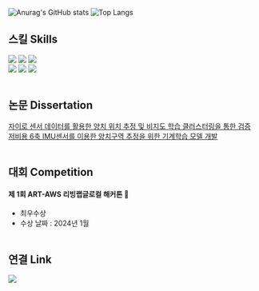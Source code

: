 ![Anurag's GitHub stats](https://github-readme-stats.vercel.app/api?username=doyoon530&hide=contribs,prs&show_icons=true&theme=graywhite) ![Top Langs](https://github-readme-stats.vercel.app/api/top-langs/?username=doyoon530&layout=compact&hide=jupyter%20notebook)


## 스킬 Skills<br>
<img src="https://img.shields.io/badge/Python-3776AB?style=for-the-badge&logo=Python&logoColor=white"> <img src="https://img.shields.io/badge/Kotlin-7F52FF?style=for-the-badge&logo=Kotlin&logoColor=white"> <img src="https://img.shields.io/badge/C++-00599C?style=for-the-badge&logo=Cplusplus&logoColor=white"> <br>
<img src="https://img.shields.io/badge/HTML-E34F26?style=for-the-badge&logo=HTML5&logoColor=white"> <img src="https://img.shields.io/badge/CSS-1572B6?style=for-the-badge&logo=CSS3&logoColor=white"> <img src="https://img.shields.io/badge/JavaScript(studing)-F7DF1E?style=for-the-badge&logo=JavaScript&logoColor=black">
<br><br>

## 논문 Dissertation<br>
[자이로 센서 데이터를 활용한 양치 위치 추정 및 비지도 학습 클러스터링을 통한 검증](https://www.dbpia.co.kr/journal/articleDetail?nodeId=NODE11646290)<br>
[저비용 6축 IMU센서를 이용한 양치구역 추정을 위한 기계학습 모델 개발](https://www.dbpia.co.kr/journal/articleDetail?nodeId=NODE11710267)
<br><br>
## 대회 Competition<br>
#### 제 1회 ART-AWS 리빙랩글로컬 해커톤 🥈
+ 최우수상
+ 수상 날짜 : 2024년 1월
<br><br>
## 연결 Link<br>
[<img src="https://img.shields.io/badge/Blog-03C75A?style=for-the-badge&logo=Naver&logoColor=white">](https://blog.naver.com/kimdu001)

